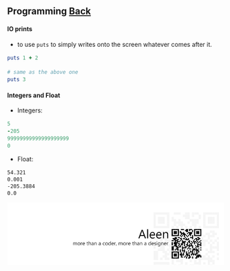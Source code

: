 ## Programming [Back](./../ruby.md)

#### IO prints

- to use `puts` to simply writes onto the screen whatever comes after it.

```rb
puts 1 + 2 

# same as the above one
puts 3
```

#### Integers and Float

- Integers:

```rb
5
-205
99999999999999999999
0
```

- Float:

```
54.321
0.001
-205.3884
0.0
```

<a href="http://aleen42.github.io/" target="_blank" ><img src="./../../../pic/tail.gif"></a>